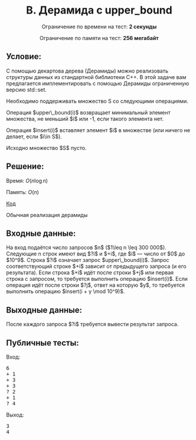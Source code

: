 <center><h1>B. Дерамида с upper_bound</h1></center>
    
<p><center>Ограничение по времени на тест: <b>2 секунды</b></center></p>

<p><center>Ограничение по памяти на тест: <b>256 мегабайт</b></center></p>

<h2>Условие:</h2>

<div><p>С помощью декартова дерева (Дерамиды) можно реализовать структуры данных из стандартной библиотеки C++. В этой задаче вам предлагается имплементировать с помощью Дерамиды ограниченную версию std::set.</p><p>Необходимо поддерживать множество S со следующими операциями. </p><p>Операция $upper\_bound(i)$ возвращает минимальный элемент множества, не меньший $i$ или -1, если такого элемента нет.</p><p>Операция $insert(i)$ вставляет элемент $i$ в множестве (или ничего не делает, если $i\in S$).</p><p>Исходно множество $S$ пусто. </p></div>

<h2>Решение:</h2>

Время: $O(n\log n)$

Память: $O(n)$

[Код](solution.cpp)

Обычная реализация дерамиды

<h2>Входные данные:</h2>

<p>На вход подаётся число запросов $n$ ($1\leq n \leq 300 000$). Следующие n строк имеют вид $?i$ и $+i$, где $i$ — число от $0$ до $10^9$. Строка $?i$ означает запрос $upper\_bound(i)$. Запрос соответствующий строке $+i$ зависит от предыдущего запроса (и его результата). Если строка $+i$ идёт после строки $+j$ или первая строка с запросом, то требуется выполнить операцию $insert(i)$. Если операция идёт после строки $?j$, ответ на которую $y$, то требуется выполнить операцию $insert(i + y \mod 10^9)$.</p>

<h2>Выходные данные:</h2>

<p>После каждого запроса $?i$ требуется вывести результат запроса.</p>

<h2>Публичные тесты:</h2>

Вход:

<pre>
6
+ 1
+ 3
+ 3
? 2
+ 1
? 4
</pre>

Выход:

<pre>
3
4
</pre>